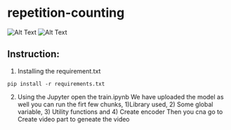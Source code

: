 # repetition-counting
![Alt Text](./demo1.gif)
![Alt Text](./demo2.gif)
## Instruction:
1. Installing the requirement.txt
```
pip install -r requirements.txt
```
2. Using the Jupyter open the train.ipynb
We have uploaded the model as well you can run the firt few chunks, 1)Library used, 2) Some global variable, 3) Utility functions and 4) Create encoder
Then you cna go to Create video part to geneate the video
